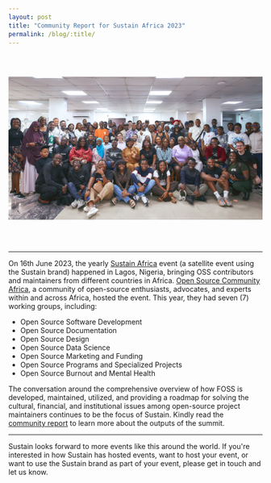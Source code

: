 ```yaml
---
layout: post
title: "Community Report for Sustain Africa 2023"
permalink: /blog/:title/
---
```


<div style="text-align: center; margin: 60px auto;">
  <img src="/assets/img/events/sustain-africa-2023.jpg" alt="An image showing the participants of Sustain Africa 2023" />
</div>

---

On 16th June 2023, the yearly [Sustain Africa](https://festival.oscafrica.org/sustain-africa) event (a satellite event using the Sustain brand) happened in Lagos, Nigeria, bringing OSS contributors and maintainers from different countries in Africa. [Open Source Community Africa](https://oscafrica.org), a community of open-source enthusiasts, advocates, and experts within and across Africa, hosted the event. This year, they had seven (7) working groups, including:

* Open Source Software Development
* Open Source Documentation
* Open Source Design
* Open Source Data Science
* Open Source Marketing and Funding
* Open Source Programs and Specialized Projects
* Open Source Burnout and Mental Health

The conversation around the comprehensive overview of how FOSS is developed, maintained, utilized, and providing a roadmap for solving the cultural, financial, and institutional issues among open-source project maintainers continues to be the focus of Sustain. Kindly read the [community report](https://blog.oscafrica.org/sustain-africa-2023-community-report) to learn more about the outputs of the summit.

---

<p class="highlight">
Sustain looks forward to more events like this around the world. If you're interested in how Sustain has hosted events, want to host your event, or want to use the Sustain brand as part of your event, please get in touch and let us know.
</p>
